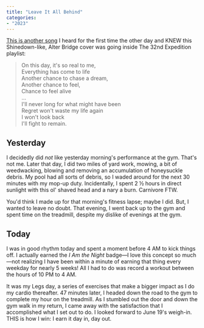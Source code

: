 ```yaml
---
title: "Leave It All Behind"
categories:
- "2023"
---
```


[This is another song](https://music.youtube.com/watch?v=35bdgiT2Spk&feature=share) I heard for the first time the other day and KNEW this Shinedown-like, Alter Bridge cover was going inside The 32nd Expedition playlist:

> On this day, it's so real to me,  
Everything has come to life  
Another chance to chase a dream,   
Another chance to feel,   
Chance to feel alive  
> ...   
> I'll never long for what might have been  
Regret won't waste my life again  
I won't look back  
I'll fight to remain.  

## Yesterday

I decidedly did *not* like yesterday morning's performance at the gym.  That's not me.  Later that day, I did two miles of yard work, mowing, a bit of weedwacking, blowing and removing an accumulation of honeysuckle debris.  My pool had all sorts of debris, so I waded around for the next 30 minutes with my mop-up duty.  Incidentally, I spent 2 ½ hours in direct sunlight with this ol' shaved head and a nary a burn.  Carnivore FTW.

You'd think I made up for that morning's fitness lapse; maybe I did.  But, I wanted to leave no doubt.  That evening, I went back up to the gym and spent time on the treadmill, despite my dislike of evenings at the gym. 

## Today

I was in good rhythm today and spent a moment before 4 AM to kick things off.  I actually earned the *I Am the Night* badge—I love this concept so much—not realizing I have been within a minute of earning that thing every weekday for nearly 5 weeks!  All I had to do was record a workout between the hours of 10 PM to 4 AM.

It was my Legs day, a series of exercises that make a bigger impact as I do my cardio thereafter.  47 minutes later, I headed down the road to the gym to complete my hour on the treadmill.  As I stumbled out the door and down the gym walk in my return, I came away with the satisfaction that I accomplished what I set out to do.  I looked forward to June 19's weigh-in.  THIS is how I win: I earn it day in, day out. 

